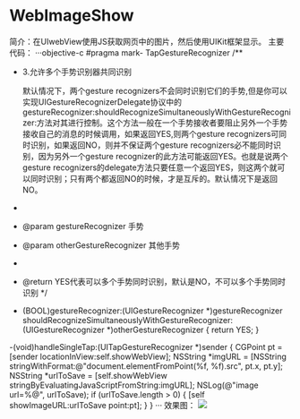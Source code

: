 # WebImageShow
简介：在UIwebView使用JS获取网页中的图片，然后使用UIKit框架显示。
主要代码：
···objective-c
#pragma mark- TapGestureRecognizer
/**
 *  3.允许多个手势识别器共同识别
 
    默认情况下，两个gesture recognizers不会同时识别它们的手势,但是你可以实现UIGestureRecognizerDelegate协议中的
    gestureRecognizer:shouldRecognizeSimultaneouslyWithGestureRecognizer:方法对其进行控制。这个方法一般在一个手势接收者要阻止另外一个手势接收自己的消息的时候调用，如果返回YES,则两个gesture recognizers可同时识别，如果返回NO，则并不保证两个gesture recognizers必不能同时识别，因为另外一个gesture recognizer的此方法可能返回YES。也就是说两个gesture recognizers的delegate方法只要任意一个返回YES，则这两个就可以同时识别；只有两个都返回NO的时候，才是互斥的。默认情况下是返回NO。
 *
 *  @param gestureRecognizer      手势
 *  @param otherGestureRecognizer 其他手势
 *
 *  @return YES代表可以多个手势同时识别，默认是NO，不可以多个手势同时识别
 */
- (BOOL)gestureRecognizer:(UIGestureRecognizer *)gestureRecognizer shouldRecognizeSimultaneouslyWithGestureRecognizer:(UIGestureRecognizer *)otherGestureRecognizer
{
    return YES;
}

-(void)handleSingleTap:(UITapGestureRecognizer *)sender
{
    CGPoint pt = [sender locationInView:self.showWebView];
    NSString *imgURL = [NSString stringWithFormat:@"document.elementFromPoint(%f, %f).src", pt.x, pt.y];
    NSString *urlToSave = [self.showWebView stringByEvaluatingJavaScriptFromString:imgURL];
    NSLog(@"image url=%@", urlToSave);
    if (urlToSave.length > 0) {
        [self showImageURL:urlToSave point:pt];
    }
}
···
效果图：
![](https://github.com/CoderJee/WebImageShow/UIWebView_CoderJee.gif)
